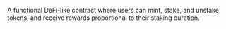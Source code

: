  A functional DeFi-like contract where users can mint, stake, and unstake tokens, and receive rewards proportional to their staking duration.
